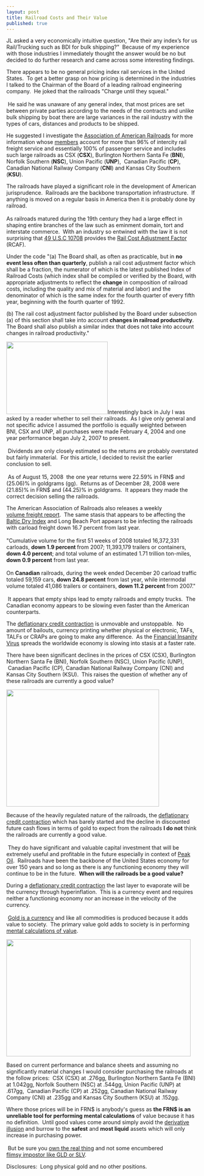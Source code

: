 ```yaml
---
layout: post
title: Railroad Costs and Their Value
published: true
---
```

<p>JL asked a very economically intuitive question, "Are their any index’s for us Rail/Trucking such as BDI for bulk shipping?"  Because of my experience with those industries I immediately thought the answer would be no but decided to do further research and came across some interesting findings.</p>
<p>There appears to be no general pricing index rail services in the United States.  To get a better grasp on how pricing is determined in the industries I talked to the Chairman of the Board of a leading railroad engineering company.  He joked that the railroads "Charge until they squeal." <br/><br/> He said he was unaware of any general index, that most prices are set between private parties according to the needs of the contracts and unlike bulk shipping by boat there are large variances in the rail industry with the types of cars, distances and products to be shipped.</p>
<p>He suggested I investigate the <a href="http://www.aar.org/Homepage.aspx" target="_blank">Association of American Railroads</a> for more information whose <a href="http://www.aar.org/AboutAAR/OurMembers.aspx" target="_blank">members</a> account for more than 96% of intercity rail freight service and essentially 100% of passenger service and includes such large railroads as CSX (<strong>CSX</strong>), Burlington Northern Santa Fe (<strong>BNI</strong>), Norfolk Southern (<strong>NSC</strong>), Union Pacific (<strong>UNP</strong>),  Canadian Pacific (<strong>CP</strong>), Canadian National Railway Company (<strong>CNI</strong>) and Kansas City Southern (<strong>KSU</strong>).</p>
<p>The railroads have played a significant role in the development of American jurisprudence.  Railroads are the backbone transportation infrastructure.  If anything is moved on a regular basis in America then it is probably done by railroad.  <br/><br/>As railroads matured during the 19th century they had a large effect in shaping entire branches of the law such as eminment domain, tort and interstate commerce.  With an industry so entwined with the law it is not surprising that <a href="http://www.law.cornell.edu/uscode/html/uscode49/usc_sec_49_00010708----000-.html" target="_blank">49 U.S.C 10708</a> provides the <a href="http://www.aar.org/IndustryInformation/IndustryStatistics/RailCostIndexes.aspx" target="_blank">Rail Cost Adjustment Factor</a> (RCAF).</p>
<p>Under the code "<span class="enumbell">(a)</span> <span class="ptext-1">The Board shall, as often as practicable, but in <strong>no event less often than quarterly</strong>, publish a rail cost adjustment factor which shall be a fraction, the numerator of which is the latest published Index of Railroad Costs (which index shall be compiled or verified by the Board, with appropriate adjustments to reflect the <strong>change</strong> in composition of railroad costs, including the quality and mix of material and labor) and the denominator of which is the same index for the fourth quarter of every fifth year, beginning with the fourth quarter of 1992.</span></p>
<p><span class="ptext-1"><span class="enumbell">(b)</span> <span class="ptext-1">The rail cost adjustment factor published by the Board under subsection (a) of this section shall take into account <strong>changes in railroad productivity</strong>. The Board shall also publish a similar index that does not take into account changes in railroad productivity."</span></span></p>
<p><span class="ptext-1"><span class="ptext-1"><img class="alignright" title="Railroad Returns" src="{{ site.baseurl }}/images/railroadreturns.jpg" alt="" width="266" height="190" />Interestingly back in July I was asked by a reader whether to sell their railroads.  As I give only general and not specific advice I assumed the portfolio is equally weighted between BNI, CSX and UNP, all purchases were made February 4, 2004 and one year performance began July 2, 2007 to present. <br/><br/> Dividends are only closely estimated so the returns are probably overstated but fairly immaterial.  For this article, I decided to revisit the earlier conclusion to sell. <br/><br/> As of August 15, 2008  the one year returns were 22.59% in FRN$ and (25.06)% in goldgrams (gg).  Returns as of December 28, 2008 were (21.85)% in FRN$ and (44.25)% in goldgrams.  It appears they made the correct decision selling the railroads.</span></span></p>
<p>The American Association of Railroads also releases a weekly <a href="http://www.aar.org/Pressroom/WeeklyTrafficReport.aspx?p=1" target="_blank">volume freight report</a>.  The same stasis that appears to be affecting the <a href="http://www.runtogold.com/2008/12/civil-unrest-in-china-and-empty-ships/" target="_blank">Baltic Dry Index</a> and Long Beach Port appears to be infecting the railroads with carload freight down 16.7 percent from last year.  <br/><br/>"Cumulative volume for the first 51 weeks of 2008 totaled 16,372,331 carloads, <strong>down 1.9 percent </strong>from 2007; 11,393,179 trailers or containers, <strong>down 4.0 percent</strong>; and total volume of an estimated 1.71 trillion ton-miles, <strong>down 0.9 percent</strong> from last year. <br/><br/>On <strong>Canadian</strong> railroads, during the week ended December 20 carload traffic totaled 59,159 cars, <strong>down 24.8 percent</strong> from last year, while intermodal volume totaled 41,086 trailers or containers, <strong>down 11.2 percent </strong>from 2007." <br/><br/> It appears that empty ships lead to empty railroads and empty trucks.  The Canadian economy appears to be slowing even faster than the American counterparts.</p>
<p>The <a href="http://www.runtogold.com/2008/02/first-snowfall-of-kondratieff-winter/" target="_blank">deflationary credit contraction</a> is unmovable and unstoppable.  No amount of bailouts, currency printing whether physical or electronic, TAFs, TALFs or CRAPs are going to make any difference.  As the <a href="http://globaleconomicanalysis.blogspot.com/2008/12/dangerous-virus-rapidly-spreading-globe.html" target="_blank">Financial Insanity Virus</a> spreads the worldwide economy is slowing into stasis at a faster rate.</p>
<p>There have been significant declines in the prices of CSX (CSX), Burlington Northern Santa Fe (BNI), Norfolk Southern (NSC), Union Pacific (UNP),  Canadian Pacific (CP), Canadian National Railway Company (CNI) and Kansas City Southern (KSU).  This raises the question of whether any of these railroads are currently a good value?</p>
<p><a href="http://www.runtogold.com/2008/02/first-snowfall-of-kondratieff-winter/" target="_blank"><img class="alignright" title="Deflationary Credit Contraction or Kondratieff Winter or Exeters Pyramid" src="{{ site.baseurl }}/images/droppedImage.jpg" alt="" width="401" height="307" /></a></p>
<p>Because of the heavily regulated nature of the railroads, the <a href="http://www.runtogold.com/2008/02/first-snowfall-of-kondratieff-winter/" target="_blank">deflationary credit contraction</a> which has barely started and the decline in discounted future cash flows in terms of gold to expect from the railroads <strong>I do not</strong> think the railroads are currently a good value. <br/><br/> They do have significant and valuable capital investment that will be extremely useful and profitable in the future especially in context of <a href="http://www.runtogold.com/2006/09/peak-oil-theory/" target="_blank">Peak Oil</a>.  Railroads have been the backbone of the United States economy for over 150 years and so long as there is any functioning economy they will continue to be in the future.  <strong>When will the railroads be a good value?</strong></p>
<p><a href="http://www.runtogold.com/2008/02/first-snowfall-of-kondratieff-winter/" target="_blank"></a>During a <a href="http://www.runtogold.com/2008/02/first-snowfall-of-kondratieff-winter/" target="_blank">deflationary credit contraction</a> the last layer to evaporate will be the currency through hyperinflation.  This is a currency event and requires neither a functioning economy nor an increase in the velocity of the currency. <br/><br/> <a href="http://www.runtogold.com/2008/08/us-dollar-in-hyperinflation/" target="_blank">Gold is a currency</a> and like all commodities is produced because it adds value to society.  The primary value gold adds to society is in performing <a href="http://www.runtogold.com/2008/08/value-calculation/" target="_blank">mental calculations of value</a>.</p>
<p><a href="http://www.runtogold.com/goldmoney" target="_blank"><img class="alignleft" title="Gold Price December 28, 2008" src="{{ site.baseurl }}/images/golddec28.gif" alt="" width="484" height="307" /></a></p>
<p>Based on current performance and balance sheets and assuming no significantly material changes I would consider purchasing the railroads at the follow prices:  CSX (CSX) at .276gg, Burlington Northern Santa Fe (BNI) at 1.042gg, Norfolk Southern (NSC) at .544gg, Union Pacific (UNP) at .617gg,  Canadian Pacific (CP) at .252gg, Canadian National Railway Company (CNI) at .235gg and Kansas City Southern (KSU) at .152gg.</p>
<p><a href="http://www.runtogold.com/goldmoney" target="_blank"></a>Where those prices will be in FRN$ is anybody's guess as <strong>the FRN$ is an unreliable tool for performing mental calculations</strong> of value because it has no definition.  Until good values come around simply avoid the <a href="http://www.runtogold.com/2008/10/derivative-illusion/" target="_blank">derivative illusion</a> and burrow to the <strong>safest</strong> and <strong>most liquid</strong> assets which will only increase in purchasing power. <br/><br/> But be sure you <a href="http://www.runtogold.com/goldmoney/" target="_blank">own the real thing</a> and not some encumbered <a href="http://www.runtogold.com/2008/12/a-problem-with-gld-and-slv-etfs/" target="_blank">flimsy impostor like GLD or SLV</a>.</p>
<p>Disclosures:  Long physical gold and no other positions.</p>
